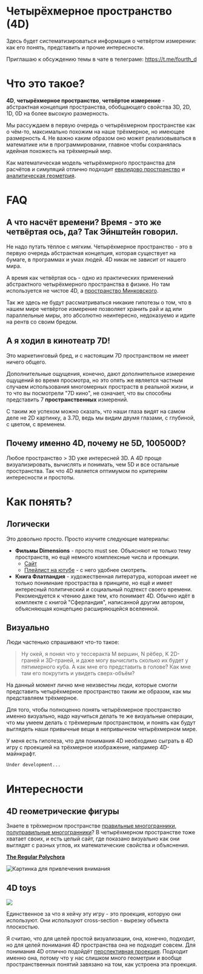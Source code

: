 # Четырёхмерное пространство (4D)

Здесь будет систематизироваться информация о четвёртом измерении: как его понять, представить и прочие интересности.

Приглашаю к обсуждению темы в чате в телеграме: https://t.me/fourth_d

# Что это такое?

**4D**, **четырёхмерное пространство**, **четвёртое измерение** - абстрактная концепция пространства, обобщающего свойства 3D, 2D, 1D, 0D на более высокую размерность. 

Мы рассуждаем в первую очередь о четырёхмерном пространстве как о чём-то, максимально похожим на наше трёхмерное, но имеющее размерность 4. Не важно каким образом оно может реализовываться в математике или в программировании, главное чтобы сохранялась идейная похожесть на трёхмерный мир.

Как математическая модель четырёхмерного пространства для расчётов и симуляций отлично подходит [евклидово пространство](https://ru.wikipedia.org/wiki/%D0%95%D0%B2%D0%BA%D0%BB%D0%B8%D0%B4%D0%BE%D0%B2%D0%BE_%D0%BF%D1%80%D0%BE%D1%81%D1%82%D1%80%D0%B0%D0%BD%D1%81%D1%82%D0%B2%D0%BE) и [аналитическая геометрия](https://ru.wikipedia.org/wiki/%D0%90%D0%BD%D0%B0%D0%BB%D0%B8%D1%82%D0%B8%D1%87%D0%B5%D1%81%D0%BA%D0%B0%D1%8F_%D0%B3%D0%B5%D0%BE%D0%BC%D0%B5%D1%82%D1%80%D0%B8%D1%8F).

# FAQ

## А что насчёт времени? Время - это же четвёртая ось, да? Так Эйнштейн говорил.

Не надо путать тёплое с мягким. Четырёхмерное пространство - это в первую очередь абстрактная концепция, которая существует на бумаге, в программах и умах людей. 4D никак не зависит от нашего мира.

А время как четвёртая ось - одно из практических применений абстрактного четырёхмерного пространства в физике. Но там используется не чистое 4D, а [пространство Минковского](https://ru.wikipedia.org/wiki/%D0%9F%D1%80%D0%BE%D1%81%D1%82%D1%80%D0%B0%D0%BD%D1%81%D1%82%D0%B2%D0%BE_%D0%9C%D0%B8%D0%BD%D0%BA%D0%BE%D0%B2%D1%81%D0%BA%D0%BE%D0%B3%D0%BE).

Так же здесь не будут рассматриваться никакие гипотезы о том, что в нашем мире четвёртое измерение позволяет хранить рай и ад или параллельные миры, это абсолютно неинтересно, недоказуемо и идите на рентв со своим бредом.

## А я ходил в кинотеатр 7D!

Это маркетинговый бред, и с настоящим 7D пространством не имеет ничего общего. 

Дополнительные ощущения, конечно, дают дополнительное измерение ощущений во время просмотра, но это опять же является частным случаем использования многомерных простраств в реальной жизни, и то что вы посмотрели "7D кино", не означает, что вы способны представить 7 **пространственных** измерений.

С таким же успехом можно сказать, что наши глаза видят на самом деле не 2D картинку, а 3.7D, ведь мы видим двумя глазами, с глубиной, с цветом, с временем.

## Почему именно 4D, почему не 5D, 100500D?

Любое пространство > 3D уже интересней 3D. А 4D проще визуализировать, вычислять и понимать, чем 5D и все остальные пространства. Так что 4D является оптимумом по критериям интересности и простоты.

# Как понять?

## Логически

Это довольно просто. Просто изучите следующие материалы:

* **Фильмы Dimensions** - просто must see. Объясняют не только тему пространств, но ещё немного комплексные числа и проекции.
	* [Сайт](http://www.dimensions-math.org/Dim_RU.htm)
	* [Плейлист на ютубе](https://www.youtube.com/watch?list=PLw2BeOjATqrtxJHK1H1Tpy5XG7YLN9RVq&v=diQTJM4YMxU) - с него удобнее смотреть.
* **Книга Флатландия** - художественная литература, котороая имеет не только понимнаие простраства в принципе, но ещё и имеет интересный политический и социальный подтекст своего времени. Рекомендуется к чтению даже тем, кто понимает 4D. Обычно идёт в комплекте с книгой "Сферландия", написанной другим автором, объясняющая концепцию расширяющейся вселенной.

## Визуально

Люди частенько спрашивают что-то такое:

> Ну окей, я понял что у тессеракта M вершин, N рёбер, K 2D-граней и  3D-граней, и даже могу вычислить сколько их будет у пятимерного куба. А как мне его представить в голове? Как мне там его покрутить и увидеть сверх-объём?

На данный момент лично мне неизвестны люди, которые смогли представить четырёхмерное пространство таким же образом, как мы представляем трёхмерное.

Для того, чтобы полноценно понять четырёхмерное пространство именно визуально, надо научиться делать те же визуальные операции, что мы умеем делать с трёхмерным пространством, и понять как будут выглядеть наши привычные вещи в непривычном четырёхмерном мире.

У меня есть гипотеза, что для понимания 4D необходимо сыграть в 4D игру с проекцией на трёхмерное изображение, например 4D-майнкрафт.

`Under development...`

# Интересности

## 4D геометрические фигуры

Знаете в трёхмерном пространстве [правильные многогранники](https://ru.wikipedia.org/wiki/%D0%9F%D1%80%D0%B0%D0%B2%D0%B8%D0%BB%D1%8C%D0%BD%D1%8B%D0%B9_%D0%BC%D0%BD%D0%BE%D0%B3%D0%BE%D0%B3%D1%80%D0%B0%D0%BD%D0%BD%D0%B8%D0%BA), [полуправильные многогранники](https://ru.wikipedia.org/wiki/%D0%9F%D0%BE%D0%BB%D1%83%D0%BF%D1%80%D0%B0%D0%B2%D0%B8%D0%BB%D1%8C%D0%BD%D1%8B%D0%B9_%D0%BC%D0%BD%D0%BE%D0%B3%D0%BE%D0%B3%D1%80%D0%B0%D0%BD%D0%BD%D0%B8%D0%BA)? В четырёхмерном пространстве тоже хватает своих, и есть целый сайт, где показано визуально как они выглядят с разных углов, их математические свойства и объяснения. 

[**The Regular Polychora**](http://eusebeia.dyndns.org/4d/regular)

![Картинка для привлечения внимания](http://eusebeia.dyndns.org/4d/img/spidrox-006.png)

## 4D toys

[![](http://img.youtube.com/vi/0t4aKJuKP0Q/0.jpg)](http://www.youtube.com/watch?v=0t4aKJuKP0Q "")

Единственное за что я хейчу эту игру - это проекция, которую они используют. Они используют cross-section - вырезку объекта плоскостью. 

Я считаю, что для целей простой визуализации, она, конечно, подходит, но для целей понимания 4D пространства она не подходит совсем. Для понимания 4D отлично подойдёт [перспективная проекция](https://en.wikipedia.org/wiki/Perspective%5F%28graphical%29). Подходит именно она, потому что у нас слишком много геометрии и вообще пространственных понятий завязано на том, как устроена эта проекция.
